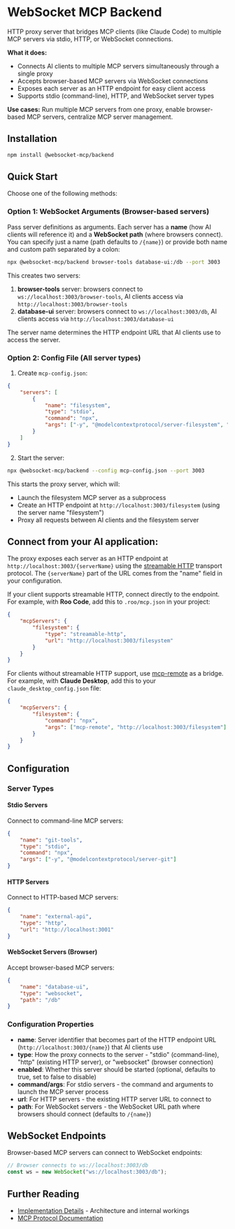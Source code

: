 # WebSocket MCP Backend

HTTP proxy server that bridges MCP clients (like Claude Code) to multiple MCP servers via stdio, HTTP, or WebSocket connections.

**What it does:**
- Connects AI clients to multiple MCP servers simultaneously through a single proxy
- Accepts browser-based MCP servers via WebSocket connections
- Exposes each server as an HTTP endpoint for easy client access
- Supports stdio (command-line), HTTP, and WebSocket server types

**Use cases:** Run multiple MCP servers from one proxy, enable browser-based MCP servers, centralize MCP server management.

## Installation

```bash
npm install @websocket-mcp/backend
```

## Quick Start

Choose one of the following methods:

### Option 1: WebSocket Arguments (Browser-based servers)

Pass server definitions as arguments. Each server has a **name** (how AI clients will reference it) and a **WebSocket path** (where browsers connect). You can specify just a name (path defaults to `/{name}`) or provide both name and custom path separated by a colon:

```bash
npx @websocket-mcp/backend browser-tools database-ui:/db --port 3003
```

This creates two servers:
1. **browser-tools** server: browsers connect to `ws://localhost:3003/browser-tools`, AI clients access via `http://localhost:3003/browser-tools`
2. **database-ui** server: browsers connect to `ws://localhost:3003/db`, AI clients access via `http://localhost:3003/database-ui`

The server name determines the HTTP endpoint URL that AI clients use to access the server.

### Option 2: Config File (All server types)

1. Create `mcp-config.json`:

```json
{
    "servers": [
        {
            "name": "filesystem",
            "type": "stdio",
            "command": "npx",
            "args": ["-y", "@modelcontextprotocol/server-filesystem", "/path/to/allowed/files"]
        }
    ]
}
```

2. Start the server:

```bash
npx @websocket-mcp/backend --config mcp-config.json --port 3003
```

This starts the proxy server, which will:
- Launch the filesystem MCP server as a subprocess
- Create an HTTP endpoint at `http://localhost:3003/filesystem` (using the server name "filesystem")
- Proxy all requests between AI clients and the filesystem server

## Connect from your AI application:

The proxy exposes each server as an HTTP endpoint at `http://localhost:3003/{serverName}` using the [streamable HTTP](https://modelcontextprotocol.io/specification/2025-06-18/basic/transports#streamable-http) transport protocol. The `{serverName}` part of the URL comes from the "name" field in your configuration.

If your client supports streamable HTTP, connect directly to the endpoint. For example, with **Roo Code**, add this to `.roo/mcp.json` in your project:

```json
{
    "mcpServers": {
        "filesystem": {
            "type": "streamable-http",
            "url": "http://localhost:3003/filesystem"
        }
    }
}
```

For clients without streamable HTTP support, use [mcp-remote](https://www.npmjs.com/package/mcp-remote) as a bridge. For example, with **Claude Desktop**, add this to your `claude_desktop_config.json` file:

```json
{
    "mcpServers": {
        "filesystem": {
            "command": "npx",
            "args": ["mcp-remote", "http://localhost:3003/filesystem"]
        }
    }
}
```

## Configuration

### Server Types

#### Stdio Servers

Connect to command-line MCP servers:

```json
{
    "name": "git-tools",
    "type": "stdio",
    "command": "npx",
    "args": ["-y", "@modelcontextprotocol/server-git"]
}
```

#### HTTP Servers

Connect to HTTP-based MCP servers:

```json
{
    "name": "external-api",
    "type": "http",
    "url": "http://localhost:3001"
}
```

#### WebSocket Servers (Browser)

Accept browser-based MCP servers:

```json
{
    "name": "database-ui",
    "type": "websocket",
    "path": "/db"
}
```

### Configuration Properties

- **name**: Server identifier that becomes part of the HTTP endpoint URL (`http://localhost:3003/{name}`) that AI clients use
- **type**: How the proxy connects to the server - "stdio" (command-line), "http" (existing HTTP server), or "websocket" (browser connection)
- **enabled**: Whether this server should be started (optional, defaults to true, set to false to disable)
- **command/args**: For stdio servers - the command and arguments to launch the MCP server process
- **url**: For HTTP servers - the existing HTTP server URL to connect to
- **path**: For WebSocket servers - the WebSocket URL path where browsers should connect (defaults to `/{name}`)

## WebSocket Endpoints

Browser-based MCP servers can connect to WebSocket endpoints:

```javascript
// Browser connects to ws://localhost:3003/db
const ws = new WebSocket("ws://localhost:3003/db");
```


## Further Reading

- [Implementation Details](./IMPLEMENTATION.md) - Architecture and internal workings
- [MCP Protocol Documentation](https://modelcontextprotocol.io/docs/getting-started/intro)
